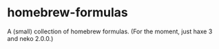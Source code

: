 homebrew-formulas
=================

A (small) collection of homebrew formulas. (For the moment, just haxe 3 and neko 2.0.0.)
